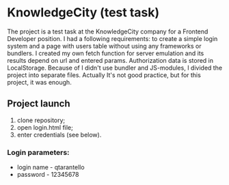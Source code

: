 # KnowledgeCity (test task)

The project is a test task at the KnowledgeCity company for a Frontend Developer position. I had a following requirements: to create a simple login system and a page with users table without using any frameworks or bundlers. I created my own fetch function for server emulation and its results depend on url and entered params. Authorization data is stored in LocalStorage. Because of I didn't use bundler and JS-modules, I divided the project into separate files. Actually It's not good practice, but for this project, it was enough.  

## Project launch
1. clone repository;
2. open login.html file;
3. enter credentials (see below).

### Login parameters:
* login name - qtarantello
* password - 12345678
